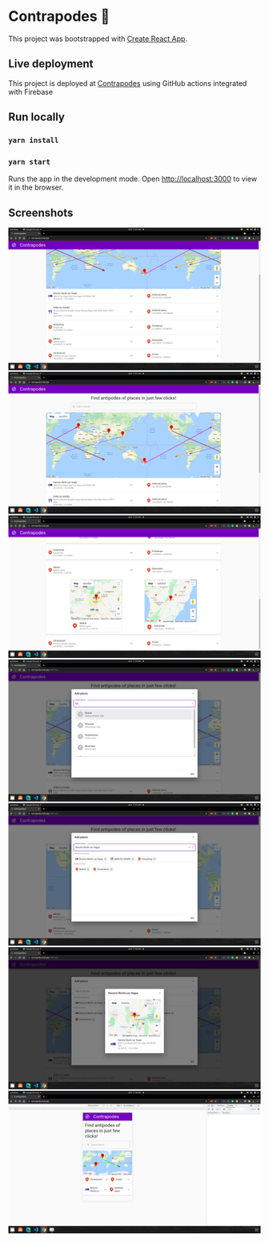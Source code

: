 # Contrapodes 🧭

This project was bootstrapped with [Create React App](https://github.com/facebook/create-react-app).

## Live deployment

This project is deployed at [Contrapodes](https://contrapodes.web.app/) using GitHub actions integrated with Firebase

## Run locally

### `yarn install`
### `yarn start`

Runs the app in the development mode.
Open [http://localhost:3000](http://localhost:3000) to view it in the browser.

## Screenshots
![home-scroll](./images/homeScroll.png)
![home](./images/home.png)
![pairOpen](./images/pairOpen.png)
![search-autocomplete](./images/autocomplete.png)
![add-places](./images/addPlaces.png)
![placeCheck](./images/placeCheck.png)
![mobile](./images/mobile.png)